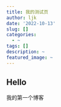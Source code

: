 ```yaml
---
title: 我的测试页
author: ljk
date: '2022-10-13'
slug: []
categories:
  - ~
tags: []
description: ~
featured_image: ~
---
```

## Hello

我的第一个博客